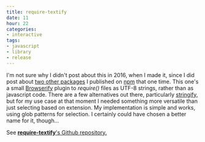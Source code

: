 ```yaml
---
title: require-textify
date: 11
hour: 22
categories:
- interactive
tags:
- javascript
- library
- release
---
```


I'm not sure why I didn't post about this in 2016, when I made it, since I did post about [two other packages](http://blog.agj.cl/2015/12/two-npm-packages/) I published on [npm](https://www.npmjs.com/) that one time. This one's a small [Browserify](http://browserify.org/) plugin to _require()_ files as UTF-8 strings, rather than as javascript code. There are a few alternatives out there, particularly [stringify,](https://johnpostlethwait.github.io/stringify/) but for my use case at that moment I needed something more versatile than just selecting based on extension. My implementation is simple and works, using glob patterns for selection. I certainly could have chosen a better name for it, though...

See [**require-textify**'s Github repository.](https://github.com/agj/require-textify)
